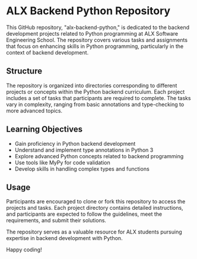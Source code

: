 # ALX Backend Python Repository

This GitHub repository, "alx-backend-python," is dedicated to the backend development projects related to Python programming at ALX Software Engineering School. The repository covers various tasks and assignments that focus on enhancing skills in Python programming, particularly in the context of backend development.

## Structure

The repository is organized into directories corresponding to different projects or concepts within the Python backend curriculum. Each project includes a set of tasks that participants are required to complete. The tasks vary in complexity, ranging from basic annotations and type-checking to more advanced topics.

## Learning Objectives

- Gain proficiency in Python backend development
- Understand and implement type annotations in Python 3
- Explore advanced Python concepts related to backend programming
- Use tools like MyPy for code validation
- Develop skills in handling complex types and functions

## Usage

Participants are encouraged to clone or fork this repository to access the projects and tasks. Each project directory contains detailed instructions, and participants are expected to follow the guidelines, meet the requirements, and submit their solutions.

The repository serves as a valuable resource for ALX students pursuing expertise in backend development with Python.

Happy coding!
